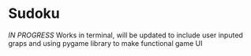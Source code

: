 # Sudoku
*IN PROGRESS* 
Works in terminal, will be updated to include user inputed graps and using pygame library to make functional game UI 
